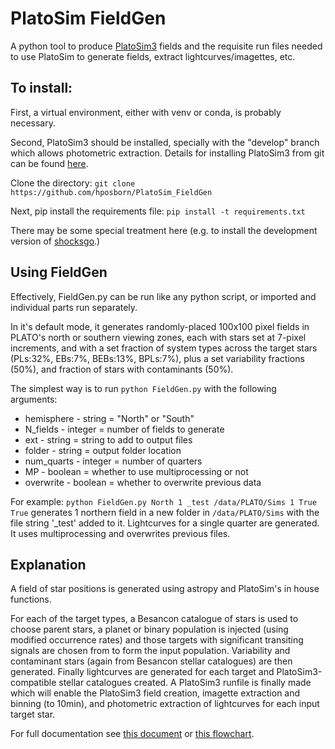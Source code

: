 # PlatoSim FieldGen

A python tool to produce [PlatoSim3](http://ivs-kuleuven.github.io/PlatoSim3/) fields and the requisite run files needed to use PlatoSim to generate fields, extract lightcurves/imagettes, etc.

## To install:

First, a virtual environment, either with venv or conda, is probably necessary. 

Second, PlatoSim3 should be installed, specially with the "develop" branch which allows photometric extraction. Details for installing PlatoSim3 from git can be found [here](http://ivs-kuleuven.github.io/PlatoSim3/DownloadUpdateBuild.html).

Clone the directory:
`git clone https://github.com/hposborn/PlatoSim_FieldGen`

Next, pip install the requirements file:
`pip install -t requirements.txt`

There may be some special treatment here (e.g. to install the development version of [shocksgo](https://github.com/bmorris3/shocksgo).)


## Using FieldGen
Effectively, FieldGen.py can be run like any python script, or imported and individual parts run separately. 

In it's default mode, it generates randomly-placed 100x100 pixel fields in PLATO's north or southern viewing zones, each with stars set at 7-pixel increments, and with a set fraction of system types across the target stars (PLs:32%, EBs:7%, BEBs:13%, BPLs:7%), plus a set variability fractions (50%), and fraction of stars with contaminants (50%).

The simplest way is to run `python FieldGen.py` with the following arguments:

* hemisphere - string = "North" or "South"
* N_fields   - integer = number of fields to generate
* ext        - string  = string to add to output files
* folder     - string  = output folder location 
* num_quarts - integer = number of quarters
* MP         - boolean = whether to use multiprocessing or not
* overwrite  - boolean = whether to overwrite previous data

For example:
`python FieldGen.py North 1 _test /data/PLATO/Sims 1 True True` 
generates 1 northern field in a new folder in `/data/PLATO/Sims` with the file string '\_test' added to it. Lightcurves for a single quarter are generated. It uses multiprocessing and overwrites previous files.

## Explanation

A field of star positions is generated using astropy and PlatoSim's in house functions.

For each of the target types, a Besancon catalogue of stars is used to choose parent stars, a planet or binary population is injected (using modified occurrence rates) and those targets with significant transiting signals are chosen from to form the input population. Variability and contaminant stars (again from Besancon stellar catalogues) are then generated. Finally lightcurves are generated for each target and PlatoSim3-compatible stellar catalogues created. A PlatoSim3 runfile is finally made which will enable the PlatoSim3 field creation, imagette extraction and binning (to 10min), and photometric extraction of lightcurves for each input target star.

For full documentation see [this document](https://github.com/hposborn/PlatoSim_FieldGen-Document/blob/master/main.pdf) or [this flowchart](flowchart.pdf).

